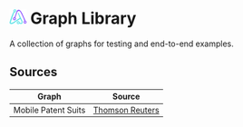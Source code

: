 # <img src='https://github.com/adriandavila/spectra-graph/blob/main/docs/assets/logo/icon.png?raw=true' width='30' alt="Spectra-Graph Logo"> Graph Library

A collection of graphs for testing and end-to-end examples.

## Sources

| Graph | Source |
| --- | --- |
| Mobile Patent Suits | [Thomson Reuters](http://blog.thomsonreuters.com/index.php/mobile-patent-suits-graphic-of-the-day/)
